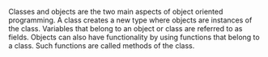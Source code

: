 Classes and objects are the two main aspects of object oriented programming. A class creates a new type where objects are instances of the class. Variables that belong to an object or class are referred to as fields. Objects can also have functionality by using functions that belong to a class. Such functions are called methods of the class. 